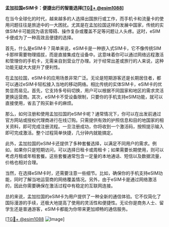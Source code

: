 **孟加拉国eSIM卡：便捷出行的智能选择[[TG💪+ @esim1088](https://t.me/s/esim1088)]**

在当今全球化的时代，越来越多的人选择出国旅行或工作，而手机卡和流量卡的使用问题往往是旅途中的一大困扰。尤其是在孟加拉国这样的发展中国家，传统的实体SIM卡可能因为语言障碍、操作复杂或覆盖不足等问题让人头疼。这时，eSIM卡便成为了一种高效且便捷的选择。

首先，什么是eSIM卡？简单来说，eSIM卡是一种嵌入式SIM卡，它不像传统SIM卡那样需要物理插拔，而是直接集成在设备中。这意味着你可以通过网络远程激活和管理你的手机卡，无需亲自到营业厅办理。对于经常出差或旅行的人来说，这种功能无疑大大提升了便利性。

在孟加拉国，eSIM卡的应用场景非常广泛。无论是短期游客还是长期居住者，都可以通过eSIM卡轻松接入当地的移动网络。相比传统的实体SIM卡，eSIM卡的优势显而易见。首先，它支持多号码切换，用户可以根据不同国家和地区的需求灵活更换运营商。其次，eSIM卡不受设备限制，只要你的手机支持eSIM功能，就可以直接使用，省去了购买新卡的麻烦。

那么，如何注册和使用孟加拉国的eSIM卡呢？通常情况下，你可以在出发前通过官方网站或授权代理商进行在线订购。只需提供有效的护照信息和目的地国家的相关资料，即可完成注册流程。一旦注册成功，你将收到一个激活码，按照提示输入即可完成激活。整个过程简单快捷，几分钟内就能搞定。

此外，孟加拉国的eSIM卡还提供了多种套餐选择，以满足不同用户的需求。例如，如果你只是短期访问，可以选择日租卡或周租卡；如果需要长期使用，则可以考虑月租或年租套餐。这些套餐通常包含一定量的本地通话、短信以及数据流量，价格也相对合理。

当然，在选择eSIM卡时，还需要注意一些细节。比如，确保你的手机支持eSIM功能，同时了解当地运营商的网络覆盖情况。另外，由于eSIM卡是通过网络激活的，因此你需要确保在激活过程中有稳定的互联网连接。

总的来说，孟加拉国的eSIM卡为用户提供了一种全新的通信体验。它不仅简化了国际漫游的手续，还极大地提高了使用的灵活性和便捷性。无论你是商务人士、留学生还是普通游客，eSIM卡都能为你带来更加顺畅的通信服务。

[[TG💪+ @esim1088](https://t.me/s/esim1088) ![Image](https://i.postimg.cc/4NQfJmqS/Snipaste-2025-05-13-00-14-12.png)]